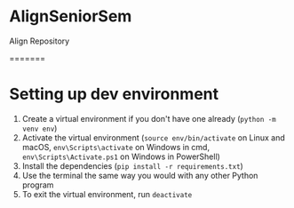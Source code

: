 # AlignSeniorSem
Align Repository

=======

# Setting up dev environment
1. Create a virtual environment if you don't have one already (`python -m venv env`)
2. Activate the virtual environment (`source env/bin/activate` on Linux and macOS, `env\Scripts\activate` on Windows in cmd, `env\Scripts\Activate.ps1` on Windows in PowerShell)
3. Install the dependencies (`pip install -r requirements.txt`)
4. Use the terminal the same way you would with any other Python program
5. To exit the virtual environment, run `deactivate`